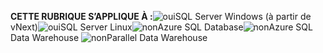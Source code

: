 <Token>**CETTE RUBRIQUE S’APPLIQUE À :**![oui](media/yes.png)SQL Server Windows (à partir de vNext)![oui](media/yes.png)SQL Server Linux![non](media/no.png)Azure SQL Database![non](media/no.png)Azure SQL Data Warehouse ![non](media/no.png)Parallel Data Warehouse </Token>

